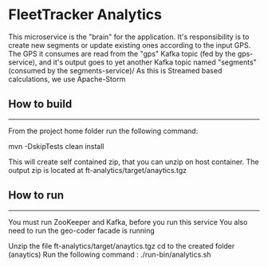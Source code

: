 # FleetTracker Analytics

This microservice is the "brain" for the application. It's responsibility is to create new segments or update existing
ones according to the input GPS. The GPS it consumes are read from the "gps" Kafka topic (fed by the gps-service), and it's output goes to yet another Kafka topic named "segments" (consumed by the segments-service)/ 
As this is Streamed based calculations, we use Apache-Storm

## How to build
_______________
From the project home folder run the following command:

mvn -DskipTests clean install

This will create self contained zip, that you can unzip on host container. The output zip is located at
ft-analytics/target/anaytics.tgz

## How to run
--------------
You must run ZooKeeper and Kafka, before you run this service
You also need to run the geo-coder facade is running

Unzip the file ft-analytics/target/anaytics.tgz
cd to the created folder (anaytics)
Run the following command : 
./run-bin/analytics.sh



 

